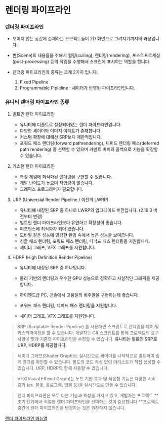 # 렌더링 파이프라인

### 렌더링 파이프라인

* 보이지 않는 공간에 존재하는 오브젝트들이 2D 화면으로 그려지기까지의 과정입니다.

* 씬(Scene)의 내용들을 취해서 컬링(culling), 렌더링(rendering), 포스트프로세싱(post-processing) 등의 작업을 수행해서 스크린에 표시하는 역할을 합니다.
* 렌더링 파이프라인의 종류는 크게 2가지 입니다.
  1. Fixed Pipeline
  2. Programmable Pipleline : 셰이더가 반영된 파이프라인입니다.

### 유니티 렌더링 파이프라인 종류

1. 빌트인 렌더 파이프라인

   * 유니티에 디폴트로 설정되어있는 렌더 파이프라인입니다.
   * 다양한 셰이더와 이미지 이펙트가 존재합니다.
   * 커스텀 확장에 대해선 SRP보다 제한적입니다.
   * 포워드 패스 렌더링(forward pathrendering), 디퍼드 렌더링 패스(deferred path rendering) 중 선택할 수 있으며 커맨트 버퍼와 콜백으로 기능을 확장할 수 있습니다.
   
2. 커스텀 렌더 파이프라인

   * 특정 게임에 최적화된 렌더링을 구현할 수 있습니다.
   * 개발 난이도가 높으며 작업량이 많습니다.
   * 그래픽스 프로그래머가 필요합니다.

3. URP (Universial Render Pipeline / 이전의 LWRP)

   * 유니티에 내장된 SRP 중 하나로 LWRP의 업그레이드 버전입니다. (2.19.3 버전부터 변경)
   * 빌트인 렌더 파이프라인보다 유연하고 확장성이 좋습니다.
   * 퍼포먼스에 최적화가 되어 있습니다.
   * 모바일 같은 성능에 민감한 환경 속에서 높은 성능을 보여줍니다.
   * 싱글 패스 렌더링, 포워드 패스 렌더링, 디퍼드 패스 렌더링을 지원합니다.
   * 셰이더 그래프, VFX 그래프를 지원합니다. 

4. HDRP (High Definition Render Pipeline)

   * 유니티에 내장된 SRP 중 하나입니다.
   * 물리 기반의 렌더링과 우수한 GPU 성능으로 정확하고 사실적인 그래픽을 제공합니다.

   * 하이엔드급 PC, 콘솔에서 고품질의 비주얼을 구현하는데 좋습니다.
   * 포워드 패스 렌더링, 디퍼드 패스 렌더링을 지원합니다.
   * 셰이더 그래프, VFX 그래프를 지원합니다. 

> SRP (Scriptable Render Pipeline) 를 사용하면 스크립트로 렌더링을 제어 및 커스터마이징을 할 수 있습니다. 개발자는 C# 스크립트를 통해 프로젝트의 요구사항에 맞게 기존의 파이프라인을 수정할 수 있습니다. **유니티는 빌트인 SRP로 URP, HDRP를 제공합니다.** 

> 셰이더 그래프(Shader Graph)는 실시간으로 셰이더를 시작적으로 빌트하여 쉽게 결과를 확인할 수 있습니다. 별도의 코드 작성 없이 아티스트가 직접 생성할 수 있습니다. URP, HDRP와 함께 사용할 수 있습니다.

> VFX(Visual Effexct Graph)는 노드 기반 효과 및 적응형 기능은 다양한 시각 효과 (ex. 불꽃, 홀로그램, 빗물 등)을 실시간으로 만들 수 있습니다.

> 렌더 파이프라인은 모두 다른 기능과 특성을 가지고 있고, 개발자는 프로젝트 **초기 단계에서 적절한 렌더 파이프라인을 선택하는 것이 중요합니다.**프로젝트 중간에 렌더 파이프라인을 변경하는 것은 권장하지 않습니다.

[렌더 파이프라인 매뉴얼](https://docs.unity3d.com/Manual/render-pipelines.html)

